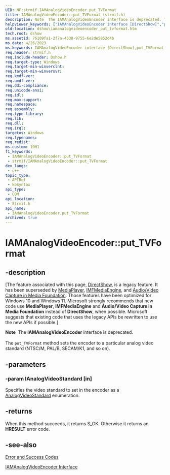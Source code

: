 ```yaml
---
UID: NF:strmif.IAMAnalogVideoEncoder.put_TVFormat
title: IAMAnalogVideoEncoder::put_TVFormat (strmif.h)
description: Note  The IAMAnalogVideoEncoder interface is deprecated. The put_TVFormat method sets the encoder to a particular analog video standard (NTSC/M, PAL/B, SECAM/K1, and so on).
helpviewer_keywords: ["IAMAnalogVideoEncoder interface [DirectShow]","put_TVFormat method","IAMAnalogVideoEncoder.put_TVFormat","IAMAnalogVideoEncoder::put_TVFormat","IAMAnalogVideoEncoderput_TVFormat","dshow.iamanalogvideoencoder_put_tvformat","put_TVFormat","put_TVFormat method [DirectShow]","put_TVFormat method [DirectShow]","IAMAnalogVideoEncoder interface","strmif/IAMAnalogVideoEncoder::put_TVFormat"]
old-location: dshow\iamanalogvideoencoder_put_tvformat.htm
tech.root: dshow
ms.assetid: 76109fa1-2f7a-4538-9755-6e2de5852d4b
ms.date: 4/26/2023
ms.keywords: IAMAnalogVideoEncoder interface [DirectShow],put_TVFormat method, IAMAnalogVideoEncoder.put_TVFormat, IAMAnalogVideoEncoder::put_TVFormat, IAMAnalogVideoEncoderput_TVFormat, dshow.iamanalogvideoencoder_put_tvformat, put_TVFormat, put_TVFormat method [DirectShow], put_TVFormat method [DirectShow],IAMAnalogVideoEncoder interface, strmif/IAMAnalogVideoEncoder::put_TVFormat
req.header: strmif.h
req.include-header: Dshow.h
req.target-type: Windows
req.target-min-winverclnt: 
req.target-min-winversvr: 
req.kmdf-ver: 
req.umdf-ver: 
req.ddi-compliance: 
req.unicode-ansi: 
req.idl: 
req.max-support: 
req.namespace: 
req.assembly: 
req.type-library: 
req.lib: 
req.dll: 
req.irql: 
targetos: Windows
req.typenames: 
req.redist: 
ms.custom: 19H1
f1_keywords:
 - IAMAnalogVideoEncoder::put_TVFormat
 - strmif/IAMAnalogVideoEncoder::put_TVFormat
dev_langs:
 - c++
topic_type:
 - APIRef
 - kbSyntax
api_type:
 - COM
api_location:
 - Strmif.h
api_name:
 - IAMAnalogVideoEncoder.put_TVFormat
archived: true
---
```


# IAMAnalogVideoEncoder::put_TVFormat


## -description

\[The feature associated with this page, [DirectShow](/windows/win32/directshow/directshow), is a legacy feature. It has been superseded by [MediaPlayer](/uwp/api/Windows.Media.Playback.MediaPlayer), [IMFMediaEngine](/windows/win32/api/mfmediaengine/nn-mfmediaengine-imfmediaengine), and [Audio/Video Capture in Media Foundation](/windows/win32/medfound/audio-video-capture-in-media-foundation). Those features have been optimized for Windows 10 and Windows 11. Microsoft strongly recommends that new code use **MediaPlayer**, **IMFMediaEngine** and **Audio/Video Capture in Media Foundation** instead of **DirectShow**, when possible. Microsoft suggests that existing code that uses the legacy APIs be rewritten to use the new APIs if possible.\]

<div class="alert"><b>Note</b>  The <b>IAMAnalogVideoEncoder</b> interface is deprecated.</div>
<div> </div>
The <code>put_TVFormat</code> method sets the encoder to a particular analog video standard (NTSC/M, PAL/B, SECAM/K1, and so on).

## -parameters

### -param lAnalogVideoStandard [in]

Specifies the video standard to set in the encoder as a [AnalogVideoStandard](/windows/desktop/api/strmif/ne-strmif-analogvideostandard) enumeration.

## -returns

When this method succeeds, it returns S_OK. Otherwise it returns an <b>HRESULT</b> error code.

## -see-also

<a href="/windows/desktop/DirectShow/error-and-success-codes">Error and Success Codes</a>



<a href="/windows/desktop/api/strmif/nn-strmif-iamanalogvideoencoder">IAMAnalogVideoEncoder Interface</a>